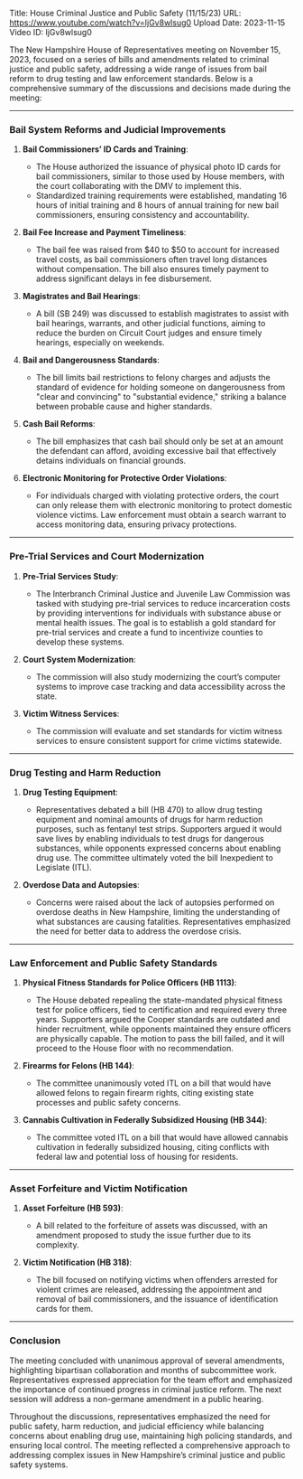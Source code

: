 Title: House Criminal Justice and Public Safety (11/15/23)
URL: https://www.youtube.com/watch?v=IjGv8wlsug0
Upload Date: 2023-11-15
Video ID: IjGv8wlsug0

The New Hampshire House of Representatives meeting on November 15, 2023, focused on a series of bills and amendments related to criminal justice and public safety, addressing a wide range of issues from bail reform to drug testing and law enforcement standards. Below is a comprehensive summary of the discussions and decisions made during the meeting:

---

### **Bail System Reforms and Judicial Improvements**
1. **Bail Commissioners’ ID Cards and Training**:  
   - The House authorized the issuance of physical photo ID cards for bail commissioners, similar to those used by House members, with the court collaborating with the DMV to implement this.  
   - Standardized training requirements were established, mandating 16 hours of initial training and 8 hours of annual training for new bail commissioners, ensuring consistency and accountability.  

2. **Bail Fee Increase and Payment Timeliness**:  
   - The bail fee was raised from $40 to $50 to account for increased travel costs, as bail commissioners often travel long distances without compensation. The bill also ensures timely payment to address significant delays in fee disbursement.  

3. **Magistrates and Bail Hearings**:  
   - A bill (SB 249) was discussed to establish magistrates to assist with bail hearings, warrants, and other judicial functions, aiming to reduce the burden on Circuit Court judges and ensure timely hearings, especially on weekends.  

4. **Bail and Dangerousness Standards**:  
   - The bill limits bail restrictions to felony charges and adjusts the standard of evidence for holding someone on dangerousness from "clear and convincing" to "substantial evidence," striking a balance between probable cause and higher standards.  

5. **Cash Bail Reforms**:  
   - The bill emphasizes that cash bail should only be set at an amount the defendant can afford, avoiding excessive bail that effectively detains individuals on financial grounds.  

6. **Electronic Monitoring for Protective Order Violations**:  
   - For individuals charged with violating protective orders, the court can only release them with electronic monitoring to protect domestic violence victims. Law enforcement must obtain a search warrant to access monitoring data, ensuring privacy protections.  

---

### **Pre-Trial Services and Court Modernization**
1. **Pre-Trial Services Study**:  
   - The Interbranch Criminal Justice and Juvenile Law Commission was tasked with studying pre-trial services to reduce incarceration costs by providing interventions for individuals with substance abuse or mental health issues. The goal is to establish a gold standard for pre-trial services and create a fund to incentivize counties to develop these systems.  

2. **Court System Modernization**:  
   - The commission will also study modernizing the court’s computer systems to improve case tracking and data accessibility across the state.  

3. **Victim Witness Services**:  
   - The commission will evaluate and set standards for victim witness services to ensure consistent support for crime victims statewide.  

---

### **Drug Testing and Harm Reduction**
1. **Drug Testing Equipment**:  
   - Representatives debated a bill (HB 470) to allow drug testing equipment and nominal amounts of drugs for harm reduction purposes, such as fentanyl test strips. Supporters argued it would save lives by enabling individuals to test drugs for dangerous substances, while opponents expressed concerns about enabling drug use. The committee ultimately voted the bill Inexpedient to Legislate (ITL).  

2. **Overdose Data and Autopsies**:  
   - Concerns were raised about the lack of autopsies performed on overdose deaths in New Hampshire, limiting the understanding of what substances are causing fatalities. Representatives emphasized the need for better data to address the overdose crisis.  

---

### **Law Enforcement and Public Safety Standards**
1. **Physical Fitness Standards for Police Officers (HB 1113)**:  
   - The House debated repealing the state-mandated physical fitness test for police officers, tied to certification and required every three years. Supporters argued the Cooper standards are outdated and hinder recruitment, while opponents maintained they ensure officers are physically capable. The motion to pass the bill failed, and it will proceed to the House floor with no recommendation.  

2. **Firearms for Felons (HB 144)**:  
   - The committee unanimously voted ITL on a bill that would have allowed felons to regain firearm rights, citing existing state processes and public safety concerns.  

3. **Cannabis Cultivation in Federally Subsidized Housing (HB 344)**:  
   - The committee voted ITL on a bill that would have allowed cannabis cultivation in federally subsidized housing, citing conflicts with federal law and potential loss of housing for residents.  

---

### **Asset Forfeiture and Victim Notification**
1. **Asset Forfeiture (HB 593)**:  
   - A bill related to the forfeiture of assets was discussed, with an amendment proposed to study the issue further due to its complexity.  

2. **Victim Notification (HB 318)**:  
   - The bill focused on notifying victims when offenders arrested for violent crimes are released, addressing the appointment and removal of bail commissioners, and the issuance of identification cards for them.  

---

### **Conclusion**
The meeting concluded with unanimous approval of several amendments, highlighting bipartisan collaboration and months of subcommittee work. Representatives expressed appreciation for the team effort and emphasized the importance of continued progress in criminal justice reform. The next session will address a non-germane amendment in a public hearing.  

Throughout the discussions, representatives emphasized the need for public safety, harm reduction, and judicial efficiency while balancing concerns about enabling drug use, maintaining high policing standards, and ensuring local control. The meeting reflected a comprehensive approach to addressing complex issues in New Hampshire’s criminal justice and public safety systems.